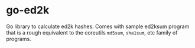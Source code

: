 # go-ed2k

Go library to calculate ed2k hashes. Comes with sample ed2ksum program that is a
rough equivalent to the coreutils `md5sum`, `sha1sum`, etc family of programs.
